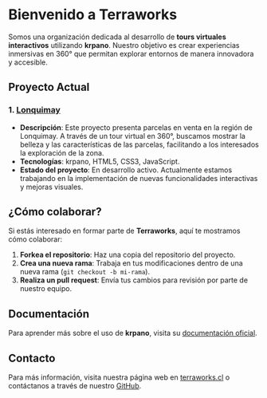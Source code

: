 # Bienvenido a **Terraworks**

Somos una organización dedicada al desarrollo de **tours virtuales interactivos** utilizando **krpano**. Nuestro objetivo es crear experiencias inmersivas en 360° que permitan explorar entornos de manera innovadora y accesible.

## Proyecto Actual

### 1. [Lonquimay](https://github.com/Terra-Works/Lonquimay)
- **Descripción**: Este proyecto presenta parcelas en venta en la región de Lonquimay. A través de un tour virtual en 360°, buscamos mostrar la belleza y las características de las parcelas, facilitando a los interesados la exploración de la zona.
- **Tecnologías**: krpano, HTML5, CSS3, JavaScript.
- **Estado del proyecto**: En desarrollo activo. Actualmente estamos trabajando en la implementación de nuevas funcionalidades interactivas y mejoras visuales.

## ¿Cómo colaborar?

Si estás interesado en formar parte de **Terraworks**, aquí te mostramos cómo colaborar:

1. **Forkea el repositorio**: Haz una copia del repositorio del proyecto.
2. **Crea una nueva rama**: Trabaja en tus modificaciones dentro de una nueva rama (`git checkout -b mi-rama`).
3. **Realiza un pull request**: Envía tus cambios para revisión por parte de nuestro equipo.

## Documentación

Para aprender más sobre el uso de **krpano**, visita su [documentación oficial](https://krpano.com/docu/).

## Contacto

Para más información, visita nuestra página web en [terraworks.cl](https://terraworks.cl/) o contáctanos a través de nuestro [GitHub](https://github.com/Terra-Works).
